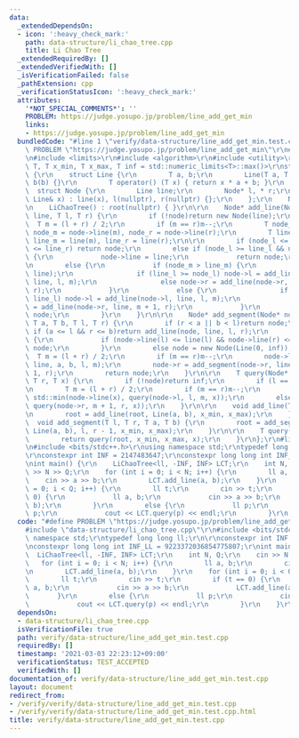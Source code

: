 ```yaml
---
data:
  _extendedDependsOn:
  - icon: ':heavy_check_mark:'
    path: data-structure/li_chao_tree.cpp
    title: Li Chao Tree
  _extendedRequiredBy: []
  _extendedVerifiedWith: []
  _isVerificationFailed: false
  _pathExtension: cpp
  _verificationStatusIcon: ':heavy_check_mark:'
  attributes:
    '*NOT_SPECIAL_COMMENTS*': ''
    PROBLEM: https://judge.yosupo.jp/problem/line_add_get_min
    links:
    - https://judge.yosupo.jp/problem/line_add_get_min
  bundledCode: "#line 1 \"verify/data-structure/line_add_get_min.test.cpp\"\n#define\
    \ PROBLEM \"https://judge.yosupo.jp/problem/line_add_get_min\"\r\n#line 2 \"data-structure/li_chao_tree.cpp\"\
    \n#include <limits>\r\n#include <algorithm>\r\n#include <utility>\r\n\r\ntemplate<class\
    \ T, T x_min, T x_max, T inf = std::numeric_limits<T>::max()>\r\nstruct LiChaoTree\
    \ {\r\n    struct Line {\r\n        T a, b;\r\n        Line(T a, T b) : a(a),\
    \ b(b) {}\r\n        T operator() (T x) { return x * a + b; }\r\n    };\r\n  \
    \  struct Node {\r\n        Line line;\r\n        Node* l, * r;\r\n        Node(const\
    \ Line& x) : line(x), l(nullptr), r(nullptr) {};\r\n    };\r\n    Node* root;\r\
    \n    LiChaoTree() : root(nullptr) { }\r\n\r\n    Node* add_line(Node* node, Line\
    \ line, T l, T r) {\r\n        if (!node)return new Node(line);\r\n\r\n      \
    \  T m = (l + r) / 2;\r\n        if (m == r)m--;\r\n        T node_l = node->line(l),\
    \ node_m = node->line(m), node_r = node->line(r);\r\n        T line_l = line(l),\
    \ line_m = line(m), line_r = line(r);\r\n\r\n        if (node_l <= line_l && node_r\
    \ <= line_r) return node;\r\n        else if (node_l >= line_l && node_r >= line_r)\
    \ {\r\n            node->line = line;\r\n            return node;\r\n        }\r\
    \n        else {\r\n            if (node_m > line_m) {\r\n                std::swap(node->line,\
    \ line);\r\n                if (line_l >= node_l) node->l = add_line(node->l,\
    \ line, l, m);\r\n                else node->r = add_line(node->r, line, m + 1,\
    \ r);\r\n            }\r\n            else {\r\n                if (node_l >=\
    \ line_l) node->l = add_line(node->l, line, l, m);\r\n                else node->r\
    \ = add_line(node->r, line, m + 1, r);\r\n            }\r\n            return\
    \ node;\r\n        }\r\n    }\r\n\r\n    Node* add_segment(Node* node, Line line,\
    \ T a, T b, T l, T r) {\r\n        if (r < a || b < l)return node;\r\n       \
    \ if (a <= l && r <= b)return add_line(node, line, l, r);\r\n        if (node)\
    \ {\r\n            if (node->line(l) <= line(l) && node->line(r) <= line(r))return\
    \ node;\r\n        }\r\n        else node = new Node(Line(0, inf));\r\n      \
    \  T m = (l + r) / 2;\r\n        if (m == r)m--;\r\n        node->l = add_segment(node->l,\
    \ line, a, b, l, m);\r\n        node->r = add_segment(node->r, line, a, b, m +\
    \ 1, r);\r\n        return node;\r\n    }\r\n\r\n    T query(Node* node, T l,\
    \ T r, T x) {\r\n        if (!node)return inf;\r\n        if (l == r)return node->line(x);\r\
    \n        T m = (l + r) / 2;\r\n        if (m == r)m--;\r\n        if (x <= m)return\
    \ std::min(node->line(x), query(node->l, l, m, x));\r\n        else return std::min(node->line(x),\
    \ query(node->r, m + 1, r, x));\r\n    }\r\n\r\n    void add_line(T a, T b) {\r\
    \n        root = add_line(root, Line(a, b), x_min, x_max);\r\n    }\r\n\r\n  \
    \  void add_segment(T l, T r, T a, T b) {\r\n        root = add_segment(root,\
    \ Line(a, b), l, r - 1, x_min, x_max);\r\n    }\r\n\r\n    T query(T x) {\r\n\
    \        return query(root, x_min, x_max, x);\r\n    }\r\n};\r\n#line 3 \"verify/data-structure/line_add_get_min.test.cpp\"\
    \n#include <bits/stdc++.h>\r\nusing namespace std;\r\ntypedef long long ll;\r\n\
    \r\nconstexpr int INF = 2147483647;\r\nconstexpr long long int INF_LL = 9223372036854775807;\r\
    \nint main() {\r\n    LiChaoTree<ll, -INF, INF> LCT;\r\n    int N, Q;\r\n    cin\
    \ >> N >> Q;\r\n    for (int i = 0; i < N; i++) {\r\n        ll a, b;\r\n    \
    \    cin >> a >> b;\r\n        LCT.add_line(a, b);\r\n    }\r\n    for (int i\
    \ = 0; i < Q; i++) {\r\n        ll t;\r\n        cin >> t;\r\n        if (t ==\
    \ 0) {\r\n            ll a, b;\r\n            cin >> a >> b;\r\n            LCT.add_line(a,\
    \ b);\r\n        }\r\n        else {\r\n            ll p;\r\n            cin >>\
    \ p;\r\n            cout << LCT.query(p) << endl;\r\n        }\r\n    }\r\n}\n"
  code: "#define PROBLEM \"https://judge.yosupo.jp/problem/line_add_get_min\"\r\n\
    #include \"data-structure/li_chao_tree.cpp\"\r\n#include <bits/stdc++.h>\r\nusing\
    \ namespace std;\r\ntypedef long long ll;\r\n\r\nconstexpr int INF = 2147483647;\r\
    \nconstexpr long long int INF_LL = 9223372036854775807;\r\nint main() {\r\n  \
    \  LiChaoTree<ll, -INF, INF> LCT;\r\n    int N, Q;\r\n    cin >> N >> Q;\r\n \
    \   for (int i = 0; i < N; i++) {\r\n        ll a, b;\r\n        cin >> a >> b;\r\
    \n        LCT.add_line(a, b);\r\n    }\r\n    for (int i = 0; i < Q; i++) {\r\n\
    \        ll t;\r\n        cin >> t;\r\n        if (t == 0) {\r\n            ll\
    \ a, b;\r\n            cin >> a >> b;\r\n            LCT.add_line(a, b);\r\n \
    \       }\r\n        else {\r\n            ll p;\r\n            cin >> p;\r\n\
    \            cout << LCT.query(p) << endl;\r\n        }\r\n    }\r\n}"
  dependsOn:
  - data-structure/li_chao_tree.cpp
  isVerificationFile: true
  path: verify/data-structure/line_add_get_min.test.cpp
  requiredBy: []
  timestamp: '2021-03-03 22:23:12+09:00'
  verificationStatus: TEST_ACCEPTED
  verifiedWith: []
documentation_of: verify/data-structure/line_add_get_min.test.cpp
layout: document
redirect_from:
- /verify/verify/data-structure/line_add_get_min.test.cpp
- /verify/verify/data-structure/line_add_get_min.test.cpp.html
title: verify/data-structure/line_add_get_min.test.cpp
---
```

